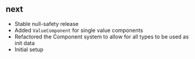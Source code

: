 ## next
- Stable null-safety release
- Added `ValueComponent` for single value components
- Refactored the Component system to allow for all types to be used as init data
- Initial setup
